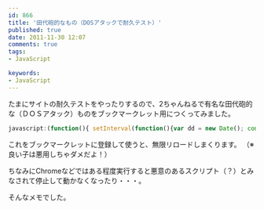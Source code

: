 ```yaml
---
id: 866
title: '田代砲的なもの（DOSアタックで耐久テスト）'
published: true
date: 2011-11-30 12:07
comments: true
tags:
- JavaScript

keywords:
- JavaScript
---
```

たまにサイトの耐久テストをやったりするので、2ちゃんねるで有名な田代砲的な（ＤＯＳアタック）ものをブックマークレット用につくってみました。


```javascript
javascript:(function(){ setInterval(function(){var dd = new Date(); console.log( dd.getUTCHours() + ":" + dd.getUTCMinutes() + ":" + dd.getUTCSeconds() ); location.reload()}, 5000) })();
```

これをブックマークレットに登録して使うと、無限リロードしまくります。
（※良い子は悪用しちゃダメだよ！）

ちなみにChromeなどではある程度実行すると悪意のあるスクリプト（？）とみなされて停止して動かなくなったり・・・。

そんなメモでした。

